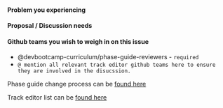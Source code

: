 #### Problem you experiencing



#### Proposal / Discussion needs



#### Github teams you wish to weigh in on this issue

- @devbootcamp-curriculum/phase-guide-reviewers - `required`
- `@ mention all relevant track editor github teams here to ensure they are involved in the disucssion.`


Phase guide change process can be [found here](https://confluence.devbootcamp.com/x/Vg0v)

Track editor list can be [found here](https://github.com/orgs/devbootcamp-curriculum/teams?utf8=%E2%9C%93&query=track-)




